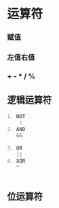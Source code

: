 

# 运算符

### 赋值
### 左值右值

### + - * / %


## 逻辑运算符
``` c++
1. NOT
    !
2. AND
   &&
   
3. OR
   ||
4. XOR
   ^
```

```python 

```

## 位运算符
